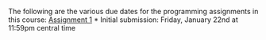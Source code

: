 The following are the various due dates for the programming assignments in this course:
[Assignment 1](https://github.com/douglascraigschmidt/CS251/tree/master/assignments/assignment1)
    * Initial submission: Friday, January 22nd at 11:59pm central time
